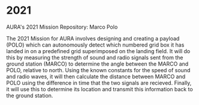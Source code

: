 # 2021
AURA's 2021 Mission Repository: Marco Polo

The 2021 Mission for AURA involves designing and creating a payload (POLO) which can autonomously detect which numbered grid box it has landed in on a predefined grid superimposed on the landing field. It will do this by measuring the strength of sound and radio signals sent from the ground station (MARCO) to determine the angle between the MARCO and POLO, relative to north. Using the known constants for the speed of sound and radio waves, it will then calculate the distance between MARCO and POLO using the difference in time that the two signals are recieved. Finally, it will use this to determine its location and transmit this information back to the ground station. 
